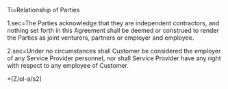 Ti=Relationship of Parties

1.sec=The Parties acknowledge that they are independent contractors, and nothing set forth in this Agreement shall be deemed or construed to render the Parties as joint venturers, partners or employer and employee.

2.sec=Under no circumstances shall Customer be considered the employer of any Service Provider personnel, nor shall Service Provider have any right with respect to any employee of Customer.

=[Z/ol-a/s2]
